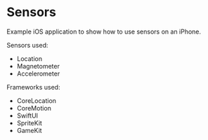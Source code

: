 # Sensors

Example iOS application to show how to use sensors on an iPhone.

Sensors used:

* Location
* Magnetometer
* Accelerometer

Frameworks used:

* CoreLocation
* CoreMotion
* SwiftUI
* SpriteKit
* GameKit
